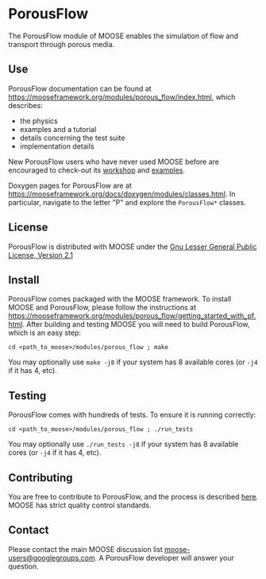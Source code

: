 # PorousFlow

The PorousFlow module of MOOSE enables the simulation of flow and transport through porous media.

## Use

PorousFlow documentation can be found at https://mooseframework.org/modules/porous_flow/index.html, which describes:

- the physics
- examples and a tutorial
- details concerning the test suite
- implementation details

New PorousFlow users who have never used MOOSE before are encouraged to check-out its
[workshop](https://mooseframework.org/workshop/) and [examples](https://mooseframework.org/examples/index.html).

Doxygen pages for PorousFlow are at https://mooseframework.org/docs/doxygen/modules/classes.html.  In particular, navigate to the letter "P" and explore the `PorousFlow*` classes.

## License

PorousFlow is distributed with MOOSE under the [Gnu Lesser General Public License, Version 2.1](https://github.com/idaholab/moose/blob/master/LICENSE)

## Install

PorousFlow comes packaged with the MOOSE framework.  To install MOOSE and PorousFlow, please follow the instructions at https://mooseframework.org/modules/porous_flow/getting_started_with_pf.html. After building and testing MOOSE you will need to build PorousFlow, which is an easy step:

``
cd <path_to_moose>/modules/porous_flow ;
make
``

You may optionally use `make -j8` if your system has 8 available cores (or `-j4` if it has 4, etc).


## Testing

PorousFlow comes with hundreds of tests.  To ensure it is running correctly:

``
cd <path_to_moose>/modules/porous_flow ;
./run_tests
``

You may optionally use `./run_tests -j8` if your system has 8 available cores (or `-j4` if it has 4, etc).

## Contributing

You are free to contribute to PorousFlow, and the process is described [here](https://mooseframework.inl.gov/framework_development/contributing.html).  MOOSE has strict quality control standards.

## Contact

Please contact the main MOOSE discussion list moose-users@googlegroups.com.  A PorousFlow developer will answer your question.
